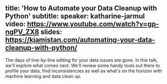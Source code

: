 title: 'How to Automate your Data Cleanup with Python'
subtitle:
speaker: katharine-jarmul
video: https://www.youtube.com/watch?v=gp-ngPV_ZX8
slides: https://kjamistan.com/automating-your-data-cleanup-with-python/
---
The days of line-by-line editing for your data issues are gone. In this talk, we'll explore what comes next. We'll review some handy tools out there to profile your data, find inconsistencies as well as what's on the horizon with machine learning and data clean up. 